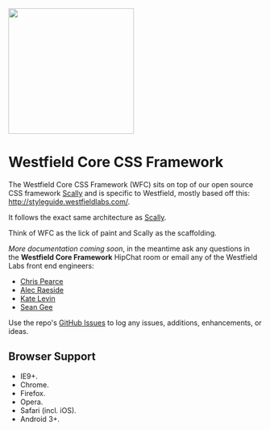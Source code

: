<img src="https://dl.dropboxusercontent.com/s/1d8v65acdof1q1h/logo-westfield.svg" width="249">

# Westfield Core CSS Framework

The Westfield Core CSS Framework (WFC) sits on top of our open source CSS framework [Scally](https://github.com/westfieldlabs/scally) and is specific to Westfield, mostly based off this: <http://styleguide.westfieldlabs.com/>.

It follows the exact same architecture as [Scally](https://github.com/westfieldlabs/scally).

Think of WFC as the lick of paint and Scally as the scaffolding.

*More documentation coming soon*, in the meantime ask any questions in the **Westfield Core Framework** HipChat room or email any of the Westfield Labs front end engineers:

- [Chris Pearce](mailto:cpearce@westfield.com)
- [Alec Raeside](mailto:araeside@westfield.com)
- [Kate Levin](mailto:klevin@westfield.com)
- [Sean Gee](mailto:sgee@westfield.com)

Use the repo's [GitHub Issues](https://github.com/westfield/westfield_core/issues) to log any issues, additions, enhancements, or ideas.

## Browser Support

- IE9+.
- Chrome.
- Firefox.
- Opera.
- Safari (incl. iOS).
- Android 3+.
